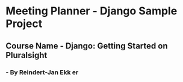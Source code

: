# Meeting Planner - Django Sample Project

## Course Name - Django: Getting Started on Pluralsight
### - By Reindert-Jan Ekk er
